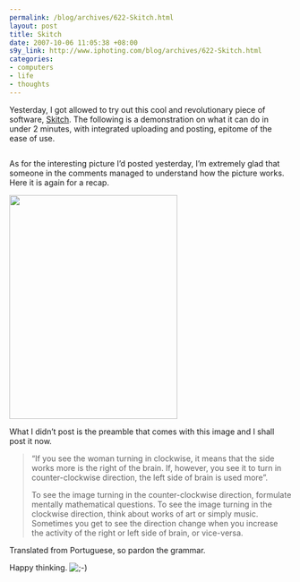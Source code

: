 ```yaml
--- 
permalink: /blog/archives/622-Skitch.html
layout: post
title: Skitch
date: 2007-10-06 11:05:38 +08:00
s9y_link: http://www.iphoting.com/blog/archives/622-Skitch.html
categories: 
- computers
- life
- thoughts
---
```

<p class="break"><p>Yesterday, I got allowed to try out this cool and revolutionary piece of software, <a onclick="_gaq.push(['_trackPageview', '/extlink/plasq.com/skitch']);"  href="http://plasq.com/skitch">Skitch</a>. The following is a demonstration on what it can do in under 2 minutes, with integrated uploading and posting, epitome of the ease of use.</p><p class="whiteline"><img src="http://iphoting.iphoting.com/upload/mySkitch-20071006-111013.jpg" alt="" /></p>
</p><p class="break"><p>As for the interesting picture I&#8217;d posted yesterday, I&#8217;m extremely glad that someone in the comments managed to understand how the picture works. Here it is again for a recap.</p><p class="break"><!-- s9ymdb:76 --><img width='300' height='400' src="http://static-s3.iphoting.com/blog/uploads/Life/optical-mind.gif" alt="" /></p><p class="whiteline">What I didn&#8217;t post is the preamble that comes with this image and I shall post it now.</p>
</p><blockquote><p class="whiteline">&#8220;If you see the woman turning in clockwise, it means that the side works more is the right of the brain. If, however, you see it to turn in counter-clockwise direction, the left side of brain is used more&#8221;.
</p><p class="break">To see the image turning in the counter-clockwise direction, formulate mentally mathematical questions. To see the image turning in the clockwise direction, think about works of art or simply music. Sometimes you get to see the direction change when you increase the activity of the right or left side of brain, or vice-versa.</p></blockquote><p>
</p><p class="whiteline"><p>Translated from Portuguese, so pardon the grammar.</p>
</p><p class="break"><p>Happy thinking. <img src="http://static-s3.iphoting.com/blog/templates/default/img/emoticons/wink.png" alt=";-)" style="display: inline; vertical-align: bottom;" class="emoticon" /></p></p>
